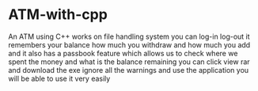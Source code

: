 # ATM-with-cpp
An ATM using C++ works on file handling system you can log-in log-out it remembers your balance how much you withdraw and how much you add and it also has a passbook feature which allows us to check where we spent the money and what is the balance remaining 
you can click view rar and download the exe ignore all the warnings and use the application you will be able to use it very easily 
